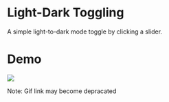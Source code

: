 # Light-Dark Toggling
A simple light-to-dark mode toggle by clicking a slider.

# Demo
![](https://im5.ezgif.com/tmp/ezgif-5-7ffec907b1.gif)

Note: Gif link may become depracated
